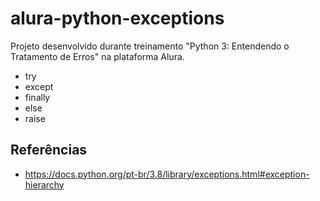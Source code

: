 # alura-python-exceptions
Projeto desenvolvido durante treinamento "Python 3: Entendendo o Tratamento de Erros" na plataforma Alura.

- try
- except
- finally
- else
- raise


## Referências
- https://docs.python.org/pt-br/3.8/library/exceptions.html#exception-hierarchy


